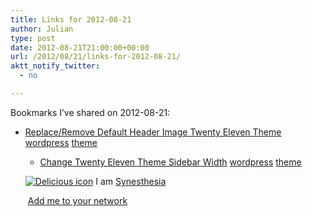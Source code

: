 ```yaml
---
title: Links for 2012-08-21
author: Julian
type: post
date: 2012-08-21T21:00:00+00:00
url: /2012/08/21/links-for-2012-08-21/
aktt_notify_twitter:
  - no

---
```

Bookmarks I&#8217;ve shared on 2012-08-21:

  * [Replace/Remove Default Header Image Twenty Eleven Theme][1] 
    [wordpress][2] [theme][3] </li> 
    
      * [Change Twenty Eleven Theme Sidebar Width][4] 
        [wordpress][2] [theme][3] </li> </ul> 
        
        <p class="deliciouslink">
          <a href="http://del.icio.us/synesthesia" title="See all my bookmarks on del.icio.us"><img src="https://www.synesthesia.co.uk/images/deliciousicon.jpg" alt="Delicious icon" /></a>&nbsp;I am <a href="http://del.icio.us/synesthesia" title="See all my bookmarks on del.icio.us">Synesthesia</a>
        </p>
        
        <p class="deliciouslink">
          <a href="http://del.icio.us/network?add=synesthesia" title="Add me to your del.icio.us network"><img src="https://www.synesthesia.co.uk/images/add.gif" alt="" /></a>&nbsp;<a href="http://del.icio.us/network?add=synesthesia" title="Add me to your del.icio.us network">Add me to your network</a>
        </p>

 [1]: http://wpti.ps/functions/replace-remove-header-image-twenty-eleven-theme/
 [2]: http://www.delicious.com/synesthesia/wordpress
 [3]: http://www.delicious.com/synesthesia/theme
 [4]: http://zeaks.org/twenty-eleven-sidebar-width-explained-and-2-bonus-layouts/